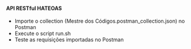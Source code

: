 #### API RESTful HATEOAS

- Importe o collection (Mestre dos Códigos.postman_collection.json) no Postman
- Execute o script run.sh
- Teste as requisições importadas no Postman